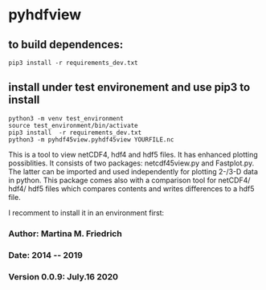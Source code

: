 # pyhdfview

## to build dependences:
    pip3 install -r requirements_dev.txt

## install under test environement and use pip3 to install
    python3 -m venv test_environment
    source test_environment/bin/activate
    pip3 install  -r requirements_dev.txt
    python3 -m pyhdf45view.pyhdf45view YOURFILE.nc

This is a tool to view netCDF4, hdf4 and hdf5 files. It has enhanced plotting
possiblities. It consists of two packages: netcdf45view.py and Fastplot.py.
The latter can be imported and used independently for plotting 2-/3-D data in
python.
This package comes also with a comparison tool for netCDF4/ hdf4/ hdf5 files
which compares contents and writes differences to a hdf5 file.

I recomment to install it in an environment first:

### Author: Martina M. Friedrich
### Date: 2014 -- 2019
### Version 0.0.9: July.16 2020
